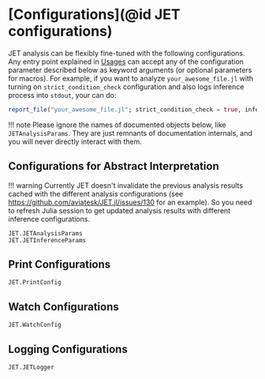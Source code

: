 # [Configurations](@id JET configurations)

JET analysis can be flexibly fine-tuned with the following configurations.
Any entry point explained in [Usages](@ref) can accept any of the configuration parameter described below as keyword
arguments (or optional parameters for macros).
For example, if you want to analyze `your_awesome_file.jl` with turning on `strict_condition_check` configuration and
also logs inference process into `stdout`, your can do:
```julia
report_file("your_awesome_file.jl"; strict_condition_check = true, inference_logger = stdout)
```

!!! note
    Please ignore the names of documented objects below, like `JETAnalysisParams`.
    They are just remnants of documentation internals, and you will never directly interact with them.


## Configurations for Abstract Interpretation

!!! warning
    Currently JET doesn't invalidate the previous analysis results cached with the different analysis configurations
    (see <https://github.com/aviatesk/JET.jl/issues/130> for an example).
    So you need to refresh Julia session to get updated analysis results with different inference configurations.

```@docs
JET.JETAnalysisParams
JET.JETInferenceParams
```


## Print Configurations

```@docs
JET.PrintConfig
```


## Watch Configurations

```@docs
JET.WatchConfig
```


## Logging Configurations

```@docs
JET.JETLogger
```
